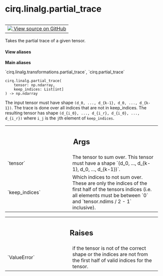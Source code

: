 <div itemscope itemtype="http://developers.google.com/ReferenceObject">
<meta itemprop="name" content="cirq.linalg.partial_trace" />
<meta itemprop="path" content="Stable" />
</div>

# cirq.linalg.partial_trace

<!-- Insert buttons and diff -->

<table class="tfo-notebook-buttons tfo-api" align="left">

<td>
  <a target="_blank" href="https://github.com/quantumlib/cirq/tree/master/cirq/linalg/transformations.py">
    <img src="https://www.tensorflow.org/images/GitHub-Mark-32px.png" />
    View source on GitHub
  </a>
</td>
</table>



Takes the partial trace of a given tensor.

<section class="expandable">
  <h4 class="showalways">View aliases</h4>
  <p>
<b>Main aliases</b>
<p>`cirq.linalg.transformations.partial_trace`, `cirq.partial_trace`</p>
</p>
</section>

<pre class="devsite-click-to-copy prettyprint lang-py tfo-signature-link">
<code>cirq.linalg.partial_trace(
    tensor: np.ndarray,
    keep_indices: List[int]
) -> np.ndarray
</code></pre>



<!-- Placeholder for "Used in" -->

The input tensor must have shape `(d_0, ..., d_{k-1}, d_0, ..., d_{k-1})`.
The trace is done over all indices that are not in keep_indices. The
resulting tensor has shape `(d_{i_0}, ..., d_{i_r}, d_{i_0}, ..., d_{i_r})`
where `i_j` is the `j`th element of `keep_indices`.

<!-- Tabular view -->
 <table class="responsive fixed orange">
<colgroup><col width="214px"><col></colgroup>
<tr><th colspan="2"><h2 class="add-link">Args</h2></th></tr>

<tr>
<td>
`tensor`
</td>
<td>
The tensor to sum over. This tensor must have a shape
`(d_0, ..., d_{k-1}, d_0, ..., d_{k-1})`.
</td>
</tr><tr>
<td>
`keep_indices`
</td>
<td>
Which indices to not sum over. These are only the indices
of the first half of the tensors indices (i.e. all elements must
be between `0` and `tensor.ndims / 2 - 1` inclusive).
</td>
</tr>
</table>



<!-- Tabular view -->
 <table class="responsive fixed orange">
<colgroup><col width="214px"><col></colgroup>
<tr><th colspan="2"><h2 class="add-link">Raises</h2></th></tr>

<tr>
<td>
`ValueError`
</td>
<td>
if the tensor is not of the correct shape or the indices
are not from the first half of valid indices for the tensor.
</td>
</tr>
</table>

